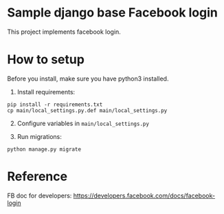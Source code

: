 # Sample django base Facebook login

This project implements facebook login.


# How to setup

Before you install, make sure you have python3 installed.

1. Install requirements:

```
pip install -r requirements.txt
cp main/local_settings.py.def main/local_settings.py
```

2. Configure variables in `main/local_settings.py`

3. Run migrations:

```
python manage.py migrate
```


# Reference

FB doc for developers: https://developers.facebook.com/docs/facebook-login
